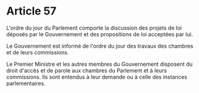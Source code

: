 # Article 57

L'ordre du jour du Parlement comporte la discussion des projets de loi déposés par le
Gouvernement et des propositions de loi acceptées par lui.

Le Gouvernement est informé de l'ordre du jour des travaux des chambres et de
leurs commissions.

Le Premier Ministre et les autres membres du Gouvernement disposent du droit
d'accès et de parole aux chambres du Parlement et à leurs commissions. Ils sont
entendus à leur demande ou à celle des instances parlementaires.